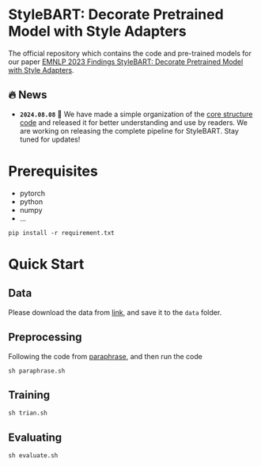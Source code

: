 # StyleBART: Decorate Pretrained Model with Style Adapters

The official repository which contains the code and pre-trained models for our paper [EMNLP 2023 Findings StyleBART: Decorate Pretrained Model with Style Adapters](https://aclanthology.org/2023.findings-emnlp.697.pdf).


## 🔥 News
* **`2024.08.08`** 🌟 We have made a simple organization of the [core structure code](./Core_Code_Examples/) and released it for better understanding and use by readers. We are working on releasing the complete pipeline for StyleBART. Stay tuned for updates!

# Prerequisites

+ pytorch
+ python
+ numpy
+ ...

```
pip install -r requirement.txt
```

# Quick Start
## Data

Please download the data from  [link](), and save it to the `data` folder. 

## Preprocessing

Following the code from [paraphrase](), and then run the code

```
sh paraphrase.sh
```

## Training

```
sh trian.sh
```

## Evaluating

```
sh evaluate.sh
```



